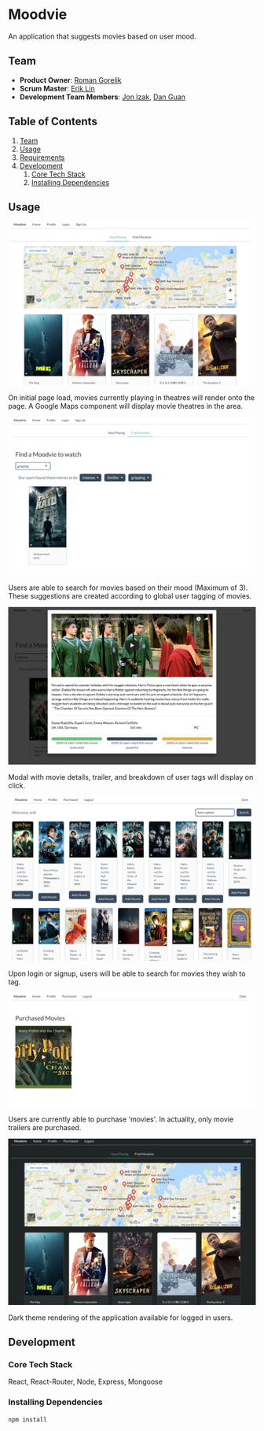 # Moodvie

An application that suggests movies based on user mood.

## Team

  - __Product Owner__: [Roman Gorelik](https://github.com/romangorelik)
  - __Scrum Master__: [Erik Lin](https://github.com/lin-erik)
  - __Development Team Members__: [Jon Izak](https://github.com/jonizak), [Dan Guan](https://github.com/StrykeBack)

## Table of Contents

1. [Team](#team)
1. [Usage](#Usage)
1. [Requirements](#requirements)
1. [Development](#development)
    1. [Core Tech Stack](#core-tech-stack)
    1. [Installing Dependencies](#installing-dependencies)

## Usage

![alt text](screenshots/landing_page.png)

On initial page load, movies currently playing in theatres will render onto the page. A Google Maps component will display movie theatres in the area.

![alt_text](screenshots/mood_search.png)

Users are able to search for movies based on their mood (Maximum of 3). These suggestions are created according to global user tagging of movies.

![alt_text](screenshots/rating_breakdown.png)

Modal with movie details, trailer, and breakdown of user tags will display on click.

![alt_text](screenshots/screenshot.png)

Upon login or signup, users will be able to search for movies they wish to tag.

![alt_text](screenshots/purchased.png)

Users are currently able to purchase 'movies'. In actuality, only movie trailers are purchased.

![alt_text](screenshots/dark_theme.png)

Dark theme rendering of the application available for logged in users.

## Development

### Core Tech Stack
React, React-Router, Node, Express, Mongoose

### Installing Dependencies
```sh
npm install
```
